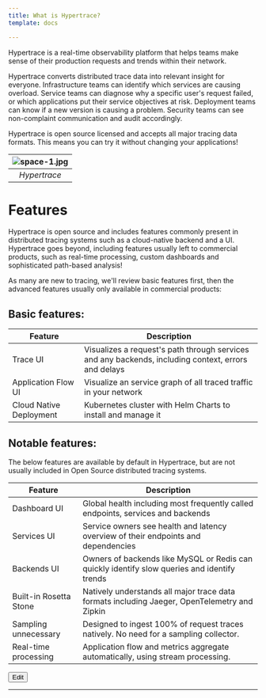 ```yaml
---
title: What is Hypertrace?
template: docs

---
```

Hypertrace is a real-time observability platform that helps teams make sense of
their production requests and trends within their network.

Hypertrace converts distributed trace data into relevant insight for everyone.
Infrastructure teams can identify which services are causing overload. Service
teams can diagnose why a specific user's request failed, or which applications
put their service objectives at risk. Deployment teams can know if a new
version is causing a problem. Security teams can see non-complaint communication
and audit accordingly.

Hypertrace is open source licensed and accepts all major tracing data formats.
This means you can try it without changing your applications!

| ![space-1.jpg](https://s3.amazonaws.com/hypertrace-docs/dashboard-1.png) |
|:--:|
| *Hypertrace* |


# Features

Hypertrace is open source and includes features commonly present in distributed
tracing systems such as a cloud-native backend and a UI. Hypertrace goes beyond,
including features usually left to commercial products, such as real-time
processing, custom dashboards and sophisticated path-based analysis!

As many are new to tracing, we'll review basic features first, then the advanced features usually only available in commercial products:

## Basic features:

| Feature                 | Description                                                                                          |
| ----------------------- | ---------------------------------------------------------------------------------------------------- |
| Trace UI                | Visualizes a request's path through services and any backends, including context, errors and delays  |
| Application Flow UI     | Visualize an service graph of all traced traffic in your network                                     |
| Cloud Native Deployment | Kubernetes cluster with Helm Charts to install and manage it                                         |


## Notable features:
The below features are available by default in Hypertrace, but are not usually included in Open Source distributed tracing systems.

| Feature                 | Description                                                                                  |
| ----------------------- | -------------------------------------------------------------------------------------------- |
| Dashboard UI            | Global health including most frequently called endpoints, services and backends              |
| Services UI             | Service owners see health and latency overview of their endpoints and dependencies           |
| Backends UI             | Owners of backends like MySQL or Redis can quickly identify slow queries and identify trends |
| Built-in Rosetta Stone  | Natively understands all major trace data formats including Jaeger, OpenTelemetry and Zipkin |
| Sampling unnecessary    | Designed to ingest 100% of request traces natively. No need for a sampling collector.        |
| Real-time processing    | Application flow and metrics aggregate automatically, using stream processing.               |


<a href="https://github.com/hypertrace/hypertrace-docs-website/tree/master/src/pages/docs/index.md">
<button type="button">Edit</button></a>

***
